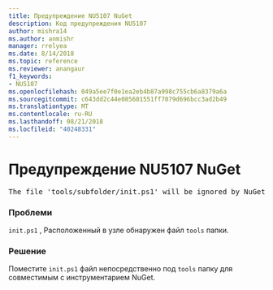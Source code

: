 ```yaml
---
title: Предупреждение NU5107 NuGet
description: Код предупреждения NU5107
author: mishra14
ms.author: anmishr
manager: rrelyea
ms.date: 8/14/2018
ms.topic: reference
ms.reviewer: anangaur
f1_keywords:
- NU5107
ms.openlocfilehash: 049a5ee7f0e1ea2eb4b87a998c755cb6a8379a6a
ms.sourcegitcommit: c643dd2c44e085601551ff7079d696bcc3ad2b49
ms.translationtype: MT
ms.contentlocale: ru-RU
ms.lasthandoff: 08/21/2018
ms.locfileid: "40248331"
---
```

# <a name="nuget-warning-nu5107"></a>Предупреждение NU5107 NuGet
<pre>The file 'tools/subfolder/init.ps1' will be ignored by NuGet because it is not directly under 'tools' folder. Place the file directly under 'tools' folder.</pre>

### <a name="issue"></a>Проблеми

`init.ps1` , Расположенный в узле обнаружен файл `tools` папки.


### <a name="solution"></a>Решение

Поместите `init.ps1` файл непосредственно под `tools` папку для совместимым с инструментарием NuGet.

